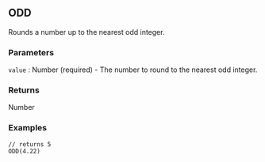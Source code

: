 ## ODD

Rounds a number up to the nearest odd integer.

### Parameters
`value` : Number (required) - The number to round to the nearest odd integer.

### Returns
Number

### Examples
```
// returns 5
ODD(4.22)
```
